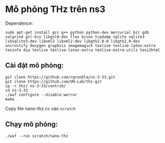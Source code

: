 # Mô phỏng THz trên ns3

Dependence:
```shell
sudo apt-get install gcc g++ python python-dev mercurial bzr gdb valgrind gsl-bin libgsl0-dev flex bison tcpdump sqlite sqlite3 libsqlite3-dev libxml2 libxml2-dev libgtk2.0-0 libgtk2.0-dev uncrustify doxygen graphviz imagemagick texlive texlive-latex-extra texinfo dia texlive texlive-latex-extra texlive-extra-utils texi2html
```

## Cài đặt mô phỏng:

```shell
git clone https://github.com/rgrunbla/ns-3-33.git
git clone https://github.com/UN-Lab/thz.git
cp -r thz/ ns-3-33/contrib/
cd ns-3-33
./waf configure --disable-werror
make
```

Copy file nano-thz.cc vào `scratch`

## Chạy mô phỏng:

```shell
./waf --run scratch/nano-thz
```
